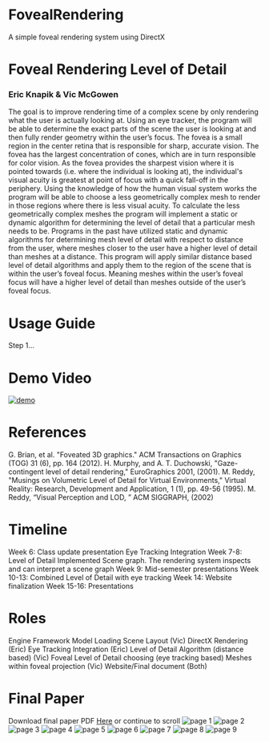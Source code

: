 # FovealRendering
A simple foveal rendering system using DirectX

# Foveal Rendering Level of Detail
### Eric Knapik & Vic McGowen

The goal is to improve rendering time of a complex scene by only rendering what the user is actually looking at. Using an eye tracker, the program will be able to determine the exact parts of the scene the user is looking at and then fully render geometry within the user’s focus.
The fovea is a small region in the center retina that is responsible for sharp, accurate vision. The fovea has the largest concentration of cones, which are in turn responsible for color vision. As the fovea provides the sharpest vision where it is pointed towards (i.e. where the individual is looking at), the individual's visual acuity is greatest at point of focus with a quick fall-off in the periphery. 
Using the knowledge of how the human visual system works the program will be able to choose a less geometrically complex mesh to render in those regions where there is less visual acuity. To calculate the less geometrically complex meshes the program will implement a static or dynamic algorithm for determining the level of detail that a particular mesh needs to be. Programs in the past have utilized static and dynamic algorithms for determining mesh level of detail with respect to distance from the user, where meshes closer to the user have a higher level of detail than meshes at a distance. This program will apply similar distance based level of detail algorithms and apply them to the region of the scene that is within the user’s foveal focus. Meaning meshes within the user’s foveal focus will have a higher level of detail than meshes outside of the user’s foveal focus.

# Usage Guide
Step 1...

# Demo Video
[![demo](https://github.com/EKnapik/FovealRendering/blob/master/documentation/youtube.png)](https://youtu.be/5cbNQI526aU)

# References
G. Brian, et al. "Foveated 3D graphics." ACM Transactions on Graphics (TOG) 31 (6), pp. 164 
(2012).
H. Murphy, and A. T. Duchowski, "Gaze-contingent level of detail rendering," EuroGraphics 
2001, (2001).
M. Reddy, "Musings on Volumetric Level of Detail for Virtual Environments," Virtual Reality: 
Research, Development and Application, 1 (1), pp. 49-56 (1995).
M. Reddy, “Visual Perception and LOD, ” ACM SIGGRAPH, (2002)

# Timeline
Week 6: Class update presentation
	  Eye Tracking Integration
Week 7-8: Level of Detail Implemented
	Scene graph. The rendering system inspects and can interpret a scene graph
Week 9: Mid-semester presentations
Week 10-13: Combined Level of Detail with eye tracking
Week 14: Website finalization
Week 15-16: Presentations

# Roles
Engine Framework
	Model Loading
	Scene Layout (Vic)
	DirectX Rendering (Eric)
Eye Tracking Integration (Eric)
Level of Detail Algorithm (distance based) (Vic)
Foveal Level of Detail choosing (eye tracking based)
	Meshes within foveal projection (Vic)
Website/Final document (Both)


# Final Paper
Download final paper PDF [Here](https://github.com/EKnapik/FovealRendering/documentation/foveal-rendering.pdf) or continue to scroll
![page 1](https://github.com/EKnapik/FovealRendering/blob/master/documentation/foveal-rendering/foveal-rendering-1.png)
![page 2](https://github.com/EKnapik/FovealRendering/blob/master/documentation/foveal-rendering/foveal-rendering-2.png)
![page 3](https://github.com/EKnapik/FovealRendering/blob/master/documentation/foveal-rendering/foveal-rendering-3.png)
![page 4](https://github.com/EKnapik/FovealRendering/blob/master/documentation/foveal-rendering/foveal-rendering-4.png)
![page 5](https://github.com/EKnapik/FovealRendering/blob/master/documentation/foveal-rendering/foveal-rendering-5.png)
![page 6](https://github.com/EKnapik/FovealRendering/blob/master/documentation/foveal-rendering/foveal-rendering-6.png)
![page 7](https://github.com/EKnapik/FovealRendering/blob/master/documentation/foveal-rendering/foveal-rendering-7.png)
![page 8](https://github.com/EKnapik/FovealRendering/blob/master/documentation/foveal-rendering/foveal-rendering-8.png)
![page 9](https://github.com/EKnapik/FovealRendering/blob/master/documentation/foveal-rendering/foveal-rendering-9.png)

